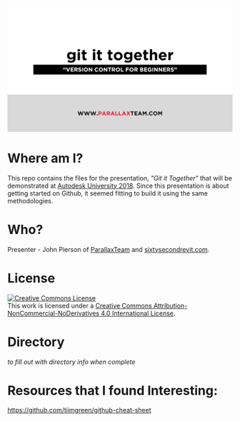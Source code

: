 ![Image](_resources/Images/homeImage.png)

# Where am I?
This repo contains the files for the presentation, _*"Git it Together"*_ that will be demonstrated at [Autodesk University 2018](https://autodeskuniversity.smarteventscloud.com/connect/sessionDetail.ww?SESSION_ID=226472&tclass=popup#.W9dyOlNZ3_Q.twitter). Since this presentation is about getting started on Github, it seemed fitting to build it using the same methodologies.

# Who?
Presenter - John Pierson of [ParallaxTeam](http://www.parallaxteam.com/) and [sixtysecondrevit.com](http://sixtysecondrevit.com/).

# License
<a rel="license" href="http://creativecommons.org/licenses/by-nc-nd/4.0/"><img alt="Creative Commons License" style="border-width:0" src="https://i.creativecommons.org/l/by-nc-nd/4.0/88x31.png" /></a><br />This work is licensed under a <a rel="license" href="http://creativecommons.org/licenses/by-nc-nd/4.0/">Creative Commons Attribution-NonCommercial-NoDerivatives 4.0 International License</a>.

# Directory
_to fill out with directory info when complete_

# Resources that I found Interesting:
https://github.com/tiimgreen/github-cheat-sheet
